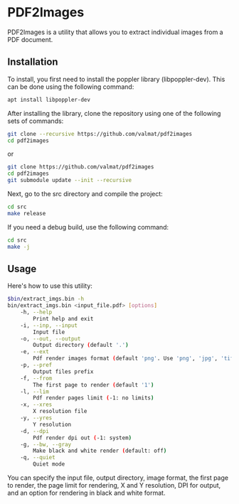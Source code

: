 # PDF2Images

PDF2Images is a utility that allows you to extract individual images from a PDF document.

## Installation

To install, you first need to install the poppler library (libpoppler-dev). This can be done using the following command:

```bash
apt install libpoppler-dev
```

After installing the library, clone the repository using one of the following sets of commands:

```bash
git clone --recursive https://github.com/valmat/pdf2images
cd pdf2images
```
or
```bash
git clone https://github.com/valmat/pdf2images
cd pdf2images
git submodule update --init --recursive
```

Next, go to the src directory and compile the project:

```bash
cd src
make release
```
If you need a debug build, use the following command:
```bash
cd src
make -j
```

## Usage

Here's how to use this utility:

```bash
$bin/extract_imgs.bin -h
bin/extract_imgs.bin <input_file.pdf> [options]
    -h, --help
        Print help and exit
    -i, --inp, --input
        Input file
    -o, --out, --output
        Output directory (default '.')
    -e, --ext
        Pdf render images format (default 'png'. Use 'png', 'jpg', 'tiff' etc)
    -p, --pref
        Output files prefix
    -f, --from
        The first page to render (default '1')
    -l, --lim
        Pdf render pages limit (-1: no limits)
    -x, --xres
        X resolution file
    -y, --yres
        Y resolution
    -d, --dpi
        Pdf render dpi out (-1: system)
    -g, --bw, --gray
        Make black and white render (default: off)
    -q, --quiet
        Quiet mode
```

You can specify the input file, output directory, image format, the first page to render, the page limit for rendering, X and Y resolution, DPI for output, and an option for rendering in black and white format.
